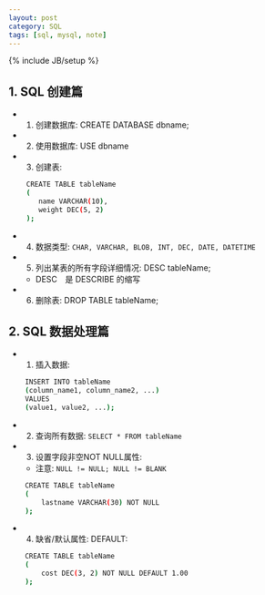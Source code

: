 ```yaml
---
layout: post
category: SQL
tags: [sql, mysql, note]
---
```

{% include JB/setup %}

## 1. SQL 创建篇
* 1. 创建数据库: CREATE DATABASE dbname;
* 2. 使用数据库: USE dbname
* 3. 创建表:

    ```bash
     CREATE TABLE tableName
     (
        name VARCHAR(10),
        weight DEC(5, 2)
     );
    ```

* 4. 数据类型: `CHAR, VARCHAR, BLOB, INT, DEC, DATE, DATETIME`
* 5. 列出某表的所有字段详细情况: DESC tableName; 
  * DESC　是 DESCRIBE 的缩写
* 6. 删除表: DROP TABLE tableName;

## 2. SQL 数据处理篇
* 1. 插入数据:

```bash
    INSERT INTO tableName 
    (column_name1, column_name2, ...)
    VALUES
    (value1, value2, ...);
```

* 2. 查询所有数据: `SELECT * FROM tableName`
* 3. 设置字段非空NOT NULL属性:
    * 注意: `NULL != NULL; NULL != BLANK`

```bash
    CREATE TABLE tableName 
    (
        lastname VARCHAR(30) NOT NULL
    );
```

* 4. 缺省/默认属性: DEFAULT:

```bash
    CREATE TABLE tableName
    (
        cost DEC(3, 2) NOT NULL DEFAULT 1.00
    );
```
